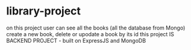 # library-project 
on this project user can see all the books (all the database from Mongo) create a new book, delete or upodate a book by its id
this project IS BACKEND PROJECT - built on ExpressJS and MongoDB
